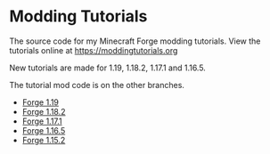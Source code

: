 # Modding Tutorials

The source code for my Minecraft Forge modding tutorials. View the tutorials online at https://moddingtutorials.org 

New tutorials are made for 1.19, 1.18.2, 1.17.1 and 1.16.5.  

The tutorial mod code is on the other branches. 
- [Forge 1.19](https://github.com/LukeGrahamLandry/modding-tutorials/tree/forge-1.19.x)
- [Forge 1.18.2](https://github.com/LukeGrahamLandry/modding-tutorials/tree/forge-1.18.x)
- [Forge 1.17.1](https://github.com/LukeGrahamLandry/modding-tutorials/tree/forge-1.17.1)
- [Forge 1.16.5](https://github.com/LukeGrahamLandry/modding-tutorials/tree/forge-1.16.5)
- [Forge 1.15.2](https://github.com/LukeGrahamLandry/modding-tutorials/tree/forge-1.15.2)

